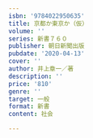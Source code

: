 ```yaml
---
isbn: '9784022950635'
title: 京都か東京か（仮）
volume: ''
series: 新書７６０
publisher: 朝日新聞出版
pubdate: '2020-04-13'
cover: ''
author: 井上章一／著
description: ''
price: '810'
genre: ''
target: 一般
format: 新書
content: 社会

---
```

